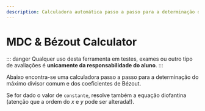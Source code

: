```yaml
---
description: Calculadora automática passo a passo para a determinação do máximo divisor comum e dos coeficientes de Bézout. Calculadora de equações diofantinas.
---
```


# MDC & Bézout Calculator

::: danger
Qualquer uso desta ferramenta em testes, exames ou outro tipo de avaliações é **unicamente da responsabilidade do aluno**.
:::

Abaixo encontra-se uma calculadora passo a passo para a determinação do máximo divisor comum e dos coeficientes de Bézout.

Se for dado o valor de `constante`, resolve também a equação diofantina (atenção que a ordem do $x$ e $y$ pode ser alterada!).

<bezout-calculator />
